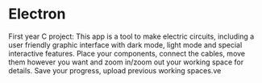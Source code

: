 # Electron
First year C project: This app is a tool to make electric circuits, including a user friendly graphic interface with dark mode, light mode and special interactive features. Place your components, connect the cables, move them however you want and zoom in/zoom out your working space for details. Save your progress, upload previous working spaces.ve
